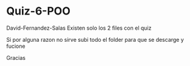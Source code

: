 # Quiz-6-POO
David-Fernandez-Salas
Existen solo los 2 files con el quiz

Si por alguna razon no sirve subi todo el folder para que se descarge y fucione

Gracias
